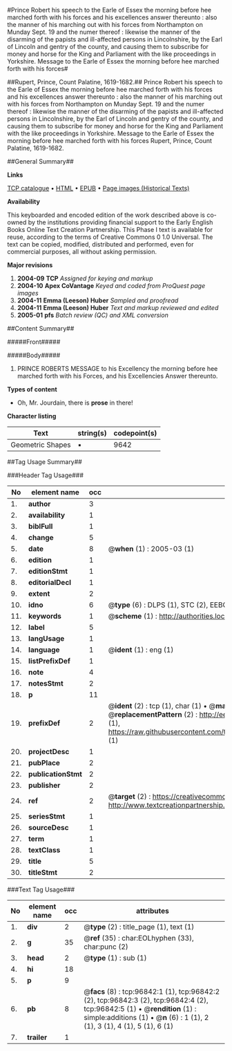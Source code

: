 #Prince Robert his speech to the Earle of Essex the morning before hee marched forth with his forces and his excellences answer thereunto : also the manner of his marching out with his forces from Northampton on Munday Sept. 19 and the numer thereof : likewise the manner of the disarming of the papists and ill-affected persons in Lincolnshire, by the Earl of Lincoln and gentry of the county, and causing them to subscribe for money and horse for the King and Parliament with the like proceedings in Yorkshire. Message to the Earle of Essex the morning before hee marched forth with his forces#

##Rupert, Prince, Count Palatine, 1619-1682.##
Prince Robert his speech to the Earle of Essex the morning before hee marched forth with his forces and his excellences answer thereunto : also the manner of his marching out with his forces from Northampton on Munday Sept. 19 and the numer thereof : likewise the manner of the disarming of the papists and ill-affected persons in Lincolnshire, by the Earl of Lincoln and gentry of the county, and causing them to subscribe for money and horse for the King and Parliament with the like proceedings in Yorkshire.
Message to the Earle of Essex the morning before hee marched forth with his forces
Rupert, Prince, Count Palatine, 1619-1682.

##General Summary##

**Links**

[TCP catalogue](http://www.ota.ox.ac.uk/tcp/)  • 
[HTML](http://tei.it.ox.ac.uk/tcp/Texts-HTML/free/A57/A57914.html)  • 
[EPUB](http://tei.it.ox.ac.uk/tcp/Texts-EPUB/free/A57/A57914.epub) • 
[Page images (Historical Texts)](https://data.historicaltexts.jisc.ac.uk/view?pubId=eebo-13037583e&pageId=eebo-13037583e-96842-1)

**Availability**

This keyboarded and encoded edition of the
	       work described above is co-owned by the institutions
	       providing financial support to the Early English Books
	       Online Text Creation Partnership. This Phase I text is
	       available for reuse, according to the terms of Creative
	       Commons 0 1.0 Universal. The text can be copied,
	       modified, distributed and performed, even for
	       commercial purposes, all without asking permission.

**Major revisions**

1. __2004-09__ __TCP__ *Assigned for keying and markup*
1. __2004-10__ __Apex CoVantage__ *Keyed and coded from ProQuest page images*
1. __2004-11__ __Emma (Leeson) Huber__ *Sampled and proofread*
1. __2004-11__ __Emma (Leeson) Huber__ *Text and markup reviewed and edited*
1. __2005-01__ __pfs__ *Batch review (QC) and XML conversion*

##Content Summary##

#####Front#####

#####Body#####

1. PRINCE ROBERTS MESSAGE to his Excellency the morning before hee marched forth with his Forces, and his Excellencies Answer thereunto.

**Types of content**

  * Oh, Mr. Jourdain, there is **prose** in there!

**Character listing**


|Text|string(s)|codepoint(s)|
|---|---|---|
|Geometric Shapes|▪|9642|

##Tag Usage Summary##

###Header Tag Usage###

|No|element name|occ|attributes|
|---|---|---|---|
|1.|__author__|3||
|2.|__availability__|1||
|3.|__biblFull__|1||
|4.|__change__|5||
|5.|__date__|8| @__when__ (1) : 2005-03 (1)|
|6.|__edition__|1||
|7.|__editionStmt__|1||
|8.|__editorialDecl__|1||
|9.|__extent__|2||
|10.|__idno__|6| @__type__ (6) : DLPS (1), STC (2), EEBO-CITATION (1), OCLC (1), VID (1)|
|11.|__keywords__|1| @__scheme__ (1) : http://authorities.loc.gov/ (1)|
|12.|__label__|5||
|13.|__langUsage__|1||
|14.|__language__|1| @__ident__ (1) : eng (1)|
|15.|__listPrefixDef__|1||
|16.|__note__|4||
|17.|__notesStmt__|2||
|18.|__p__|11||
|19.|__prefixDef__|2| @__ident__ (2) : tcp (1), char (1)  •  @__matchPattern__ (2) : ([0-9\-]+):([0-9IVX]+) (1), (.+) (1)  •  @__replacementPattern__ (2) : http://eebo.chadwyck.com/downloadtiff?vid=$1&page=$2 (1), https://raw.githubusercontent.com/textcreationpartnership/Texts/master/tcpchars.xml#$1 (1)|
|20.|__projectDesc__|1||
|21.|__pubPlace__|2||
|22.|__publicationStmt__|2||
|23.|__publisher__|2||
|24.|__ref__|2| @__target__ (2) : https://creativecommons.org/publicdomain/zero/1.0/ (1), http://www.textcreationpartnership.org/docs/. (1)|
|25.|__seriesStmt__|1||
|26.|__sourceDesc__|1||
|27.|__term__|1||
|28.|__textClass__|1||
|29.|__title__|5||
|30.|__titleStmt__|2||


###Text Tag Usage###

|No|element name|occ|attributes|
|---|---|---|---|
|1.|__div__|2| @__type__ (2) : title_page (1), text (1)|
|2.|__g__|35| @__ref__ (35) : char:EOLhyphen (33), char:punc (2)|
|3.|__head__|2| @__type__ (1) : sub (1)|
|4.|__hi__|18||
|5.|__p__|9||
|6.|__pb__|8| @__facs__ (8) : tcp:96842:1 (1), tcp:96842:2 (2), tcp:96842:3 (2), tcp:96842:4 (2), tcp:96842:5 (1)  •  @__rendition__ (1) : simple:additions (1)  •  @__n__ (6) : 1 (1), 2 (1), 3 (1), 4 (1), 5 (1), 6 (1)|
|7.|__trailer__|1||

